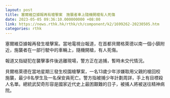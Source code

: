 ```yaml
---
layout: post
title: 塞爾維亞據報再有槍擊案　施襲者車上隨機開槍有人死傷
date: 2023-05-05 09:36:10.000000000 +08:00
link: https://news.rthk.hk/rthk/ch/component/k2/1699262-20230505.htm
categories: rthk
---
```


塞爾維亞據報再發生槍擊案。當地電視台報道，在首都貝爾格萊德以南一個小鎮附近，施襲者在一部行駛中的車輛上，隨機開槍，有人死傷。

報道又指疑犯在襲擊事件後逃離現場，警方正在追捕，暫時未交代情況。

貝爾格萊德在當地星期三發生校園槍擊案，一名13歲少年涉嫌取用父親的槍回校施襲，最少8名學生及一名保安員死亡。警方指被捕少年計劃周詳，手上有目標殺人名單。總統武契奇形容是國家近代史上最困艱難的日子，被捕人將被送往精神病院。
